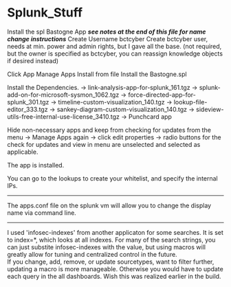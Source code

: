 # Splunk_Stuff

Install the spl Bastogne App	***see notes at the end of this file for name change instructions***
Create Username bctcyber
Create bctcyber user, needs at min. power and admin rights, but I gave all the base. 
(not required, but the owner is specified as bctcyber, you can reassign knowledge objects if desired instead)

Click App Manage Apps
	Install from file
	Install the Bastogne.spl

Install the Dependencies.
	-> link-analysis-app-for-splunk_161.tgz
	-> splunk-add-on-for-microsoft-sysmon_1062.tgz
	-> force-directed-app-for-splunk_301.tgz
	-> timeline-custom-visualization_140.tgz
	-> lookup-file-editor_333.tgz
	-> sankey-diagram-custom-visualization_140.tgz
	-> sideview-utils-free-internal-use-license_3410.tgz
	-> Punchcard app 

Hide non-necessary apps and keep from checking for updates from the menu
	-> Manage Apps again
	-> click edit properties
	-> radio buttons for the check for updates and view in menu are unselected and selected as applicable.

The app is installed.

You can go to the lookups to create your whitelist, and specify the internal IPs.





***
The apps.conf file on the splunk vm will allow you to change the display name via command line.  

***
 I used 'infosec-indexes' from another applicaton for some searches. 
 It is set to index=*, which looks at all indexes.  For many of the search strings, you can just substite infosec-indexes with the value,
 but using macros will greatly allow for tuning and centralized control in the future.  
 If you change, add, remove, or update sourcetypes, want to filter further, updating a macro is more manageable.  Otherwise you would have to update each
 query in the all dashboards.  Wish this was realized earlier in the build.
 
